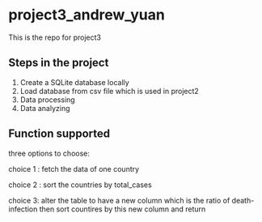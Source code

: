 # project3_andrew_yuan
This is the repo for project3

## Steps in the project
1. Create a SQLite database locally
2. Load database from csv file which is used in project2
3. Data processing
4. Data analyzing

## Function supported
three options to choose:

choice 1 : fetch the data of one country

choice 2 : sort the countries by  total_cases

choice 3: alter the table to have a new column which is the ratio of death-infection then sort countires by this new column and return


